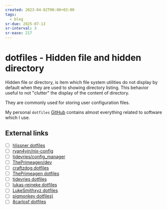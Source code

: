 ```yaml
---
created: 2023-04-02T00:00+03:00
tags:
  - blog
sr-due: 2025-07-13
sr-interval: 3
sr-ease: 217
---
```


# dotfiles - Hidden file and hidden directory

Hidden file or directory, is item which file system utilities do not display by
default when they are used to showing directory listing. This behavior useful to
not "clutter" the display of the content of directory.

They are commonly used for storing user configuration files.

My personal `dotfiles` [GitHub](https://github.com/iturdikulov/dotfiles)
contains almost everything related to software which I use.

## External links

- [ ] [hlissner dotfiles](https://github.com/hlissner/dotfiles)
- [ ] [ryan4yin/nix-config](https://github.com/ryan4yin/nix-config)
- [ ] [tjdevries/config_manager](https://github.com/tjdevries/config_manager)
- [ ] [ThePrimeagen/dev](https://github.com/ThePrimeagen/dev)
- [ ] [craftzdog dotfiles](https://github.com/craftzdog/dotfiles-public)
- [ ] [ThePrimeagen dotfiles](https://github.com/ThePrimeagen/.dotfiles)
- [ ] [tjdevries dotfiles](https://github.com/tjdevries/config_manager)
- [ ] [lukas-reineke dotfiles](https://github.com/lukas-reineke/dotfiles)
- [ ] [LukeSmithxyz dotfiles](https://github.com/LukeSmithxyz/voidrice)
- [ ] [pigmonkey dotfiles)](https://github.com/pigmonkey/dotfiles)
- [ ] [8carlosf dotfiles](https://github.com/8carlosf/dotfiles)
